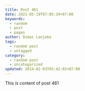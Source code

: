 ```yaml
---
title: Post 461
date: 2021-05-19T07:05:29+07:00
keywords:
  - random
  - post
  - pages
author: Dimas Lanjaka
tags:
  - random post
  - untagged
category:
  - random post
  - uncategorized
updated: 2014-02-03T03:42:02+07:00
---
```

This is content of post 461